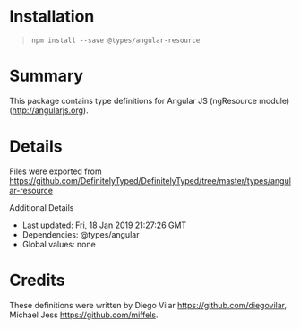 # Installation
> `npm install --save @types/angular-resource`

# Summary
This package contains type definitions for Angular JS (ngResource module) (http://angularjs.org).

# Details
Files were exported from https://github.com/DefinitelyTyped/DefinitelyTyped/tree/master/types/angular-resource

Additional Details
 * Last updated: Fri, 18 Jan 2019 21:27:26 GMT
 * Dependencies: @types/angular
 * Global values: none

# Credits
These definitions were written by Diego Vilar <https://github.com/diegovilar>, Michael Jess <https://github.com/miffels>.
